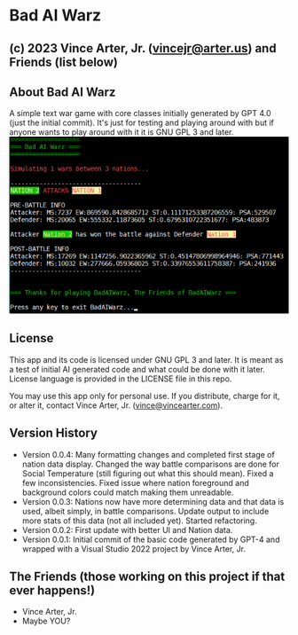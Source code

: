 # Bad AI Warz
## (c) 2023 Vince Arter, Jr. (vincejr@arter.us) and Friends (list below)

## About Bad AI Warz
A simple text war game with core classes initially generated by GPT 4.0 (just the initial commit). It's just for testing and playing around with but if anyone wants to play around with it it is GNU GPL 3 and later.
![Bad AI Warz screenshot](BadAIWarzShot.png "Bad AI Warz Screenshot")

## License
This app and its code is licensed under GNU GPL 3 and later. It is meant as a test of initial AI generated code and what could be done with it later. License language is provided in the LICENSE file in this repo. 

You may use this app only for personal use. If you distribute, charge for it, or alter it, contact Vince Arter, Jr. (vince@vincearter.com).

## Version History
* Version 0.0.4: Many formatting changes and completed first stage of nation data display. Changed the way battle comparisons are done for Social Temperature (still figuring out what this should mean). Fixed a few inconsistencies. Fixed issue where nation foreground and background colors could match making them unreadable.
* Version 0.0.3: Nations now have more determining data and that data is used, albeit simply, in battle comparisons. Update output to include more stats of this data (not all included yet). Started refactoring.
* Version 0.0.2: First update with better UI and Nation data.
* Version 0.0.1: Initial commit of the basic code generated by GPT-4 and wrapped with a Visual Studio 2022 project by Vince Arter, Jr.

## The Friends (those working on this project if that ever happens!)
* Vince Arter, Jr.
* Maybe YOU?

